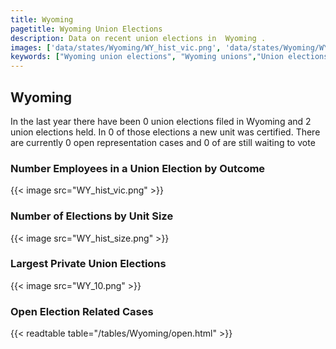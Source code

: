 ```yaml
---
title: Wyoming
pagetitle: Wyoming Union Elections
description: Data on recent union elections in  Wyoming .
images: ['data/states/Wyoming/WY_hist_vic.png', 'data/states/Wyoming/WY_hist_size.png', 'data/states/Wyoming/WY_10.png']
keywords: ["Wyoming union elections", "Wyoming unions","Union elections"]
---
```

##  Wyoming

In the last year there have been 0 union elections filed in Wyoming and 2 union elections held. In 0 of those elections a new unit was certified. There are currently 0 open representation cases and 0 of are still waiting to vote

### Number Employees in a Union Election by Outcome
{{< image src="WY_hist_vic.png" >}}

### Number of Elections by Unit Size
{{< image src="WY_hist_size.png" >}}

### Largest Private Union Elections
{{< image src="WY_10.png" >}}

### Open Election Related Cases
{{< readtable table="/tables/Wyoming/open.html" >}}

